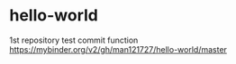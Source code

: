 # hello-world
1st repository
test commit function
https://mybinder.org/v2/gh/man121727/hello-world/master
